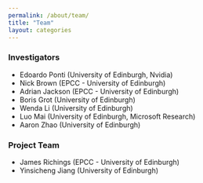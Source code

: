 ```yaml
---
permalink: /about/team/
title: "Team"
layout: categories
---
```


### Investigators
- Edoardo Ponti (University of Edinburgh, Nvidia)
- Nick Brown (EPCC - University of Edinburgh)
- Adrian Jackson (EPCC - University of Edinburgh)
- Boris Grot (University of Edinburgh)
- Wenda Li (University of Edinburgh)
- Luo Mai (University of Edinburgh, Microsoft Research)
- Aaron Zhao (University of Edinburgh)

### Project Team

- James Richings (EPCC - University of Edinburgh)
- Yinsicheng Jiang (University of Edinburgh)